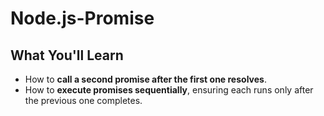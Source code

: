 # Node.js-Promise
## What You'll Learn

- How to **call a second promise after the first one resolves**.
- How to **execute promises sequentially**, ensuring each runs only after the previous one completes.
